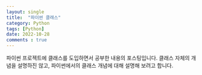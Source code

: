 ```yaml
---
layout: single
title:  "파이썬 클래스"
category: Python
tags: [Python]
date: 2022-10-28
comments : true
---
```


파이썬 프로젝트에 클래스를 도입하면서 공부한 내용의 포스팅입니다.
클래스 자체의 개념을 설명하진 않고, 파이썬에서의 클래스 개념에 대해 설명해 보려고 합니다.
